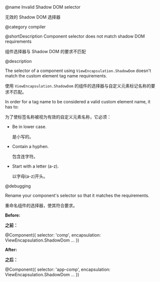 @name Invalid Shadow DOM selector

无效的 Shadow DOM 选择器

@category compiler

@shortDescription Component selector does not match shadow DOM requirements

组件选择器与 Shadow DOM 的要求不匹配

@description

The selector of a component using `ViewEncapsulation.ShadowDom` doesn't match the custom element tag name requirements.

使用 `ViewEncapsulation.ShadowDom` 的组件的选择器与自定义元素标记名称的要求不匹配。

In order for a tag name to be considered a valid custom element name, it has to:

为了使标签名称被视为有效的自定义元素名称，它必须：

* Be in lower case.

  是小写的。

* Contain a hyphen.

  包含连字符。

* Start with a letter (a-z).

  以字母(a-z)开头。

@debugging

Rename your component's selector so that it matches the requirements.

重命名组件的选择器，使其符合要求。

**Before:**

**之前：**

<code-example format="typescript" language="typescript">

&commat;Component({
  selector: 'comp',
  encapsulation: ViewEncapsulation.ShadowDom
  &hellip;
})

</code-example>

**After:**

**之后：**

<code-example format="typescript" language="typescript">

&commat;Component({
  selector: 'app-comp',
  encapsulation: ViewEncapsulation.ShadowDom
  &hellip;
})

</code-example>